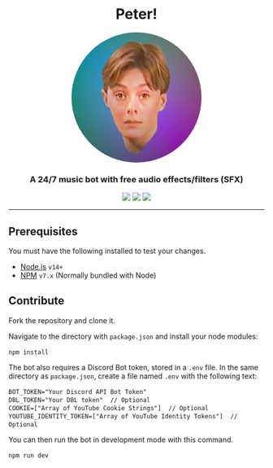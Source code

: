 <h1 align="center">Peter!</h1>

<div align="center">
    <img src="https://raw.githubusercontent.com/BR88C/peter/master/assets/avatar/peter.png" align="center" width="256" height="256" style="border-radius: 50%;">
</div>

<h3 align="center">A 24/7 music bot with free audio effects/filters (SFX)</h3>

<p align="center">
    <a href="https://github.com/BR88C/peter/releases"><img src="https://img.shields.io/github/v/release/BR88C/peter?include_prereleases&style=for-the-badge&color=d65cff"></a>
    <a href="https://github.com/BR88C/peter/blob/master/LICENSE"><img src="https://img.shields.io/github/license/BR88C/peter?style=for-the-badge&color=fbedff"></a>
    <a href="https://github.com/BR88C/peter/actions"><img src="https://img.shields.io/github/workflow/status/BR88C/peter/Build%20Test/master?style=for-the-badge"></a>
</p>

---

## Prerequisites
You must have the following installed to test your changes.
- [Node.js](https://nodejs.org/en/download/) `v14+`
- [NPM](https://www.npmjs.com/get-npm) `v7.x` (Normally bundled with Node)


## Contribute
Fork the repository and clone it.

Navigate to the directory with `package.json` and install your node modules:
```
npm install
```

The bot also requires a Discord Bot token, stored in a `.env` file. In the same directory as `package.json`, create a file named `.env` with the following text:
```
BOT_TOKEN="Your Discord API Bot Token"
DBL_TOKEN="Your DBL token"  // Optional
COOKIE=["Array of YouTube Cookie Strings"]  // Optional
YOUTUBE_IDENTITY_TOKEN=["Array of YouTube Identity Tokens"]  // Optional
```

You can then run the bot in development mode with this command.
```
npm run dev
```
